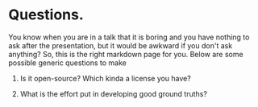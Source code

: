 # Questions.

You know when you are in a talk that it is boring and you have nothing to ask after the presentation, but it would be awkward if you don't ask anything?
So, this is the right markdown page for you.
Below are some possible generic questions to make

1. Is it open-source? Which kinda a license you have?

2. What is the effort put in developing good ground truths?
